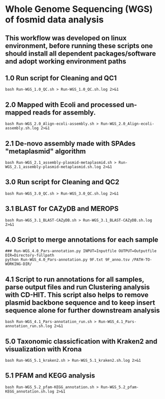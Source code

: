 
Whole Genome Sequencing (WGS) of fosmid data analysis
===

This workflow was developed on linux environment, before running these scripts one should install all dependent packages/software and adopt working environment paths
---

1.0 Run script for Cleaning and QC1
---
```
bash Run-WGS_1.0_QC.sh > Run-WGS_1.0_QC.sh.log 2>&1
```

2.0 Mapped with Ecoli and processed un-mapped reads for assembly.
---
```
bash Run-WGS_2.0_Align-ecoli-assembly.sh > Run-WGS_2.0_Align-ecoli-assembly.sh.log 2>&1
```

2.1 De-novo assembly made with SPAdes "metaplasmid" algorithm 
---
```
bash Run-WGS_2.1_assembly-plasmid-metaplasmid.sh > Run-WGS_2.1_assembly-plasmid-metaplasmid.sh.log 2>&1
```

3.0 Run script for Cleaning and QC2
---
```
bash Run-WGS_3.0_QC.sh > Run-WGS_3.0_QC.sh.log 2>&1
```

3.1 BLAST for CAZyDB and MEROPS
---
```
bash Run-WGS_3.1_BLAST-CAZyDB.sh > Run-WGS_3.1_BLAST-CAZyDB.sh.log 2>&1
```

4.0 Script to merge annotations for each sample
---
```
### Run-WGS_4.0_Pars-annotation.py INPUT=Inputfile OUTPUT=Outputfile DIR=Directory-fullpath
python Run-WGS_4.0_Pars-annotation.py 9F.txt 9F_anno.tsv /PATH-TO-WORKING-DIR/
```

4.1 Script to run annotations for all samples, parse output files and run Clustering analysis with CD-HIT. This script also helps to remove plasmid backbone sequence and to keep insert sequence alone for further downstream analysis
---
```
bash Run-WGS_4.1_Pars-annotation_run.sh > Run-WGS_4.1_Pars-annotation_run.sh.log 2>&1
```

5.0 Taxonomic classicfication with Kraken2 and visualization with Krona
---
```
bash Run-WGS_5.1_kraken2.sh > Run-WGS_5.1_kraken2.sh.log 2>&1
```

5.1 PFAM and KEGG analysis
---
```
bash Run-WGS_5.2_pfam-KEGG_annotation.sh > Run-WGS_5.2_pfam-KEGG_annotation.sh.log 2>&1
```

